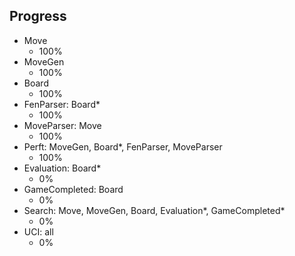 ## Progress

* Move
  * 100%
* MoveGen
  * 100%
* Board
  * 100%
* FenParser: Board*
  * 100%
* MoveParser: Move
  * 100%
* Perft: MoveGen, Board*, FenParser, MoveParser
  * 100%
* Evaluation: Board*
  * 0%
* GameCompleted: Board
  * 0%
* Search: Move, MoveGen, Board, Evaluation*, GameCompleted*
  * 0%
* UCI: all
  * 0%